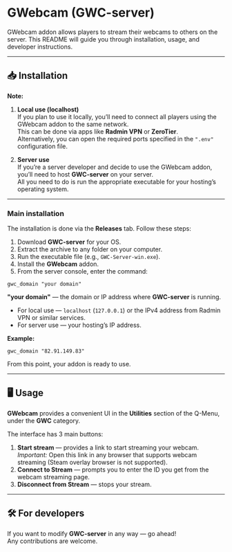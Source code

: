 # **GWebcam (GWC-server)**

GWebcam addon allows players to stream their webcams to others on the server. This README will guide you through installation, usage, and developer instructions.

---

## 📥 Installation

**Note:**

1. **Local use (localhost)**  
   If you plan to use it locally, you’ll need to connect all players using the GWebcam addon to the same network.  
   This can be done via apps like **Radmin VPN** or **ZeroTier**.  
   Alternatively, you can open the required ports specified in the `".env"` configuration file.

2. **Server use**  
   If you’re a server developer and decide to use the GWebcam addon, you’ll need to host **GWC-server** on your server.  
   All you need to do is run the appropriate executable for your hosting’s operating system.

---

### Main installation

The installation is done via the **Releases** tab. Follow these steps:

1. Download **GWC-server** for your OS.
2. Extract the archive to any folder on your computer.
3. Run the executable file (e.g., `GWC-Server-win.exe`).
4. Install the **GWebcam** addon.
5. From the server console, enter the command:

`gwc_domain "your domain"`


**"your domain"** — the domain or IP address where **GWC-server** is running.

* For local use — `localhost` (`127.0.0.1`) or the IPv4 address from Radmin VPN or similar services.
* For server use — your hosting’s IP address.

**Example:**

`gwc_domain "82.91.149.83"`


From this point, your addon is ready to use.

---

## 🖥 Usage

**GWebcam** provides a convenient UI in the **Utilities** section of the Q-Menu, under the **GWC** category.

The interface has 3 main buttons:

1. **Start stream** — provides a link to start streaming your webcam.  
   *Important:* Open this link in any browser that supports webcam streaming (Steam overlay browser is not supported).
2. **Connect to Stream** — prompts you to enter the ID you get from the webcam streaming page.
3. **Disconnect from Stream** — stops your stream.

---

## 🛠 For developers

If you want to modify **GWC-server** in any way — go ahead!  
Any contributions are welcome.
